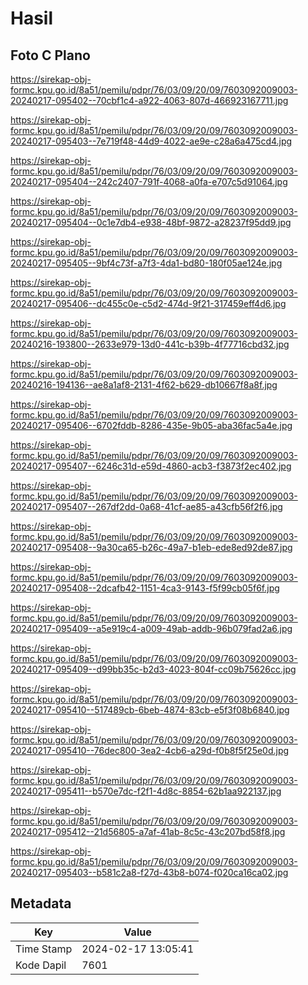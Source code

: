 # Hasil

## Foto C Plano

https://sirekap-obj-formc.kpu.go.id/8a51/pemilu/pdpr/76/03/09/20/09/7603092009003-20240217-095402--70cbf1c4-a922-4063-807d-466923167711.jpg

https://sirekap-obj-formc.kpu.go.id/8a51/pemilu/pdpr/76/03/09/20/09/7603092009003-20240217-095403--7e719f48-44d9-4022-ae9e-c28a6a475cd4.jpg

https://sirekap-obj-formc.kpu.go.id/8a51/pemilu/pdpr/76/03/09/20/09/7603092009003-20240217-095404--242c2407-791f-4068-a0fa-e707c5d91064.jpg

https://sirekap-obj-formc.kpu.go.id/8a51/pemilu/pdpr/76/03/09/20/09/7603092009003-20240217-095404--0c1e7db4-e938-48bf-9872-a28237f95dd9.jpg

https://sirekap-obj-formc.kpu.go.id/8a51/pemilu/pdpr/76/03/09/20/09/7603092009003-20240217-095405--9bf4c73f-a7f3-4da1-bd80-180f05ae124e.jpg

https://sirekap-obj-formc.kpu.go.id/8a51/pemilu/pdpr/76/03/09/20/09/7603092009003-20240217-095406--dc455c0e-c5d2-474d-9f21-317459eff4d6.jpg

https://sirekap-obj-formc.kpu.go.id/8a51/pemilu/pdpr/76/03/09/20/09/7603092009003-20240216-193800--2633e979-13d0-441c-b39b-4f77716cbd32.jpg

https://sirekap-obj-formc.kpu.go.id/8a51/pemilu/pdpr/76/03/09/20/09/7603092009003-20240216-194136--ae8a1af8-2131-4f62-b629-db10667f8a8f.jpg

https://sirekap-obj-formc.kpu.go.id/8a51/pemilu/pdpr/76/03/09/20/09/7603092009003-20240217-095406--6702fddb-8286-435e-9b05-aba36fac5a4e.jpg

https://sirekap-obj-formc.kpu.go.id/8a51/pemilu/pdpr/76/03/09/20/09/7603092009003-20240217-095407--6246c31d-e59d-4860-acb3-f3873f2ec402.jpg

https://sirekap-obj-formc.kpu.go.id/8a51/pemilu/pdpr/76/03/09/20/09/7603092009003-20240217-095407--267df2dd-0a68-41cf-ae85-a43cfb56f2f6.jpg

https://sirekap-obj-formc.kpu.go.id/8a51/pemilu/pdpr/76/03/09/20/09/7603092009003-20240217-095408--9a30ca65-b26c-49a7-b1eb-ede8ed92de87.jpg

https://sirekap-obj-formc.kpu.go.id/8a51/pemilu/pdpr/76/03/09/20/09/7603092009003-20240217-095408--2dcafb42-1151-4ca3-9143-f5f99cb05f6f.jpg

https://sirekap-obj-formc.kpu.go.id/8a51/pemilu/pdpr/76/03/09/20/09/7603092009003-20240217-095409--a5e919c4-a009-49ab-addb-96b079fad2a6.jpg

https://sirekap-obj-formc.kpu.go.id/8a51/pemilu/pdpr/76/03/09/20/09/7603092009003-20240217-095409--d99bb35c-b2d3-4023-804f-cc09b75626cc.jpg

https://sirekap-obj-formc.kpu.go.id/8a51/pemilu/pdpr/76/03/09/20/09/7603092009003-20240217-095410--517489cb-6beb-4874-83cb-e5f3f08b6840.jpg

https://sirekap-obj-formc.kpu.go.id/8a51/pemilu/pdpr/76/03/09/20/09/7603092009003-20240217-095410--76dec800-3ea2-4cb6-a29d-f0b8f5f25e0d.jpg

https://sirekap-obj-formc.kpu.go.id/8a51/pemilu/pdpr/76/03/09/20/09/7603092009003-20240217-095411--b570e7dc-f2f1-4d8c-8854-62b1aa922137.jpg

https://sirekap-obj-formc.kpu.go.id/8a51/pemilu/pdpr/76/03/09/20/09/7603092009003-20240217-095412--21d56805-a7af-41ab-8c5c-43c207bd58f8.jpg

https://sirekap-obj-formc.kpu.go.id/8a51/pemilu/pdpr/76/03/09/20/09/7603092009003-20240217-095403--b581c2a8-f27d-43b8-b074-f020ca16ca02.jpg


## Metadata

| Key        | Value               |
| ---------- | ------------------- |
| Time Stamp | 2024-02-17 13:05:41 |
| Kode Dapil | 7601                |




